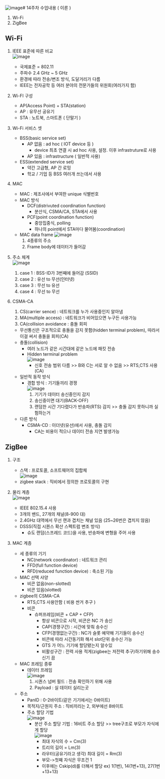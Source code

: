 ![image](https://github.com/user-attachments/assets/c76ef2a1-d89b-4852-ab06-bf1960a7ea75)# 14주차 수업내용 ( 이론 )
1. Wi-Fi
2. ZigBee

## Wi-Fi
1. IEEE 표준에 따른 비교<br/>
   ![image](https://github.com/user-attachments/assets/a976a7cf-3e02-4434-b56f-ebb974b9a099)
   - 국제표준 = 802.11
   - 주파수 2.4 GHz ~ 5 GHz
   - 환경에 따라 전송/변조 방식, 도달거리가 다름
   - IEEE는 전자공학 등 여러 분야의 전문가들의 위원회(여러가지 함)
     
2. Wi-FI 구성
   - AP(Access Point) + STA(station)
   - AP : 유무선 공유기
   - STA : 노트북, 스마트폰 ( 단말기 )
     
3. Wi-Fi 서비스 셋
   - BSS(basic service set)
     - AP 없음 : ad hoc ( IOT device 등 )
       + device 최초 연결 시 ad hoc 사용, 설정. 이후 infrastruture로 사용
     - AP 있음 : infrastructure ( 일반적 사용)
   - ESS(extended service set)
     - 약간 고급형, AP 간 로밍
     - 학교 / 기업 등 BSS 여러개 쓰는데서 사용
       
4. MAC
   - MAC : 제조사에서 부여한 unique 식별번호
   - MAC 방식
     - DCF(distrivuted coordination function)
       - 분산식, CSMA/CA, STA에서 사용
     - PCF(point coordination function)
       - 중앙집중식, polling
       - 하나의 point에서 STA마다 물어봄(coordination)
   - MAC data frame
     ![image](https://github.com/user-attachments/assets/b1af3260-fd9f-4271-9ec3-317aa5c1ae88)<br/>
     1. 4종류의 주소
     2. Frame body에 데이터가 들어감
        
5. 주소 체계<br/>
   ![image](https://github.com/user-attachments/assets/4d593860-ea76-4996-81fc-ae1bc8aa762b)<br/>
   1. case 1 : BSS-ID가 3번째에 들어감 (SSID)
   2. case 2 : 유선 to 무선(인터넷)
   3. case 3 : 무선 to 유선
   4. case 4 : 무선 to 무선
      
6. CSMA-CA
   1. CS(carrier sence) : 네트워크를 누가 사용중인지 알아냄
   2. MA(multiple access) : 네트워크가 비어있으면 누구든 사용가능
   3. CA(collision avoidance : 충돌 회피
   - 무선통신은 구조적으로 충돌을 감지 못함(hidden terminal problem), 따라서 이걸 써서 충돌을 회피(CA)
   - 충돌(collision)
     - 여러 노드가 같은 시간대에 같은 노드에 패킷 전송
     - Hidden terminal problem<br/>
       ![image](https://github.com/user-attachments/assets/89a30d8c-d4d3-4493-b1f5-215bc4d680bc)<br/>
       - 신호 전송 범위 다름 >> B와 C는 서로 알 수 없음 >> RTS,CTS 사용(CA)
   - 일반적 동작 방식
     - 경합 방식 : 기기들끼리 경쟁<br/>
       ![image](https://github.com/user-attachments/assets/a4b4fffb-b060-4aea-9792-c7f66a2be8a1)<br/>
       1. 기기가 데이터 송신중인지 감지
       2. 송신중이면 대기(BACK-OFF)
       3. 랜덤한 시간 기다렸다가 반송파(RTS) 감지 >> 충돌 감지 못하니까 실험하는거
   - 다른 방식
     - CSMA-CD : 이더넷(유선)에서 사용, 충돌 감지
       - CA는 비용이 적으나 데이터 전송 지연 발생가능


## ZigBee
1. 구조
   - 스택 : 프로토콜, 소프트웨어의 집합체<br/>
![image](https://github.com/user-attachments/assets/9edff8c6-9c67-49a9-9fa0-b4f6cac7e5ec)<br/>
   - zigbee stack : 직비에서 정의한 프로토콜의 구현
     
2. 물리 계층<br/>
   ![image](https://github.com/user-attachments/assets/546988f6-d154-47bb-a44a-75d025103d0a)<br/>
   - IEEE 802.15.4 사용
   - 3개의 밴드, 27개의 채널(8-900 대)
   - 2.4GHz 대역에서 무선 랜과 겹치는 채널 있음 (25~26번은 겹치지 않음)
   - DSSS(직접 시퀀스 확산 스펙트럼 변조 방식)
     - 슈도 랜덤(스프레드 코드)을 사용, 반송파에 변형을 주어 사용
       
3. MAC 계층
   - 세 종류의 기기
     - NC(network coordinator) : 네트워크 관리
     - FFD(full function device)
     - RFD(reduced function device) : 축소된 기능
   - MAC 선택 샤양
     - 비콘 없음(non-slotted)
     - 비콘 있음(slotted)
   + zigbee의 CSMA-CA
     - RTS,CTS 사용안함 ( 비용 싼거 추구 )
     - 비콘
       - 슈퍼프레임(비콘 + CAP + CFP)
         - 항상 비콘으로 시작, 비콘은 NC 가 송신
         - CAP(경쟁구간) : 시간에 맞춰 송수신
         - CFP(경쟁없는구간) : NC가 슬롯 예약해 기기들이 송수신
         - 비콘에 따라 시간동기화 해서 slot단위 송수신 가능
         - GTS 가 어느 기기에 할당됐는지 알수있
         - 비활성구간 : 전력 사용 적게(zigbee는 저전력 추구)하기위해 송수신기 끔
    - MAC 프레임 종류
      - 데이터 프레임<br/>
      ![image](https://github.com/user-attachments/assets/79c7b8fb-e0b2-448d-ba1d-3d8bf1edd03b)<br/>
        1. 시퀀스 넘버 필드 : 전송 확인하기 위해 사용
        2. Payload : 실 데이터 실리는곳
    - 주소
      - PanID : 0-2바이트(같은 기기에서는 0바이트)
      - 목적지/근원지 주소 : 직비끼리는 2, 외부에선 8바이트
      - 주소 할당 기법<br/>
          ![image](https://github.com/user-attachments/assets/9a8be959-78ab-4e49-9f46-7b7db0343b2a)<br/>
        - 분산 주소 할당 기법 : 16비트 주소 할당 >> tree구조로 부모가 자식에게 할당<br/>
          ![image](https://github.com/user-attachments/assets/794d42d5-bf0f-4b6f-9b91-93356e8f245b)<br/>
          - 최대 자식의 수 = Cm(3)
          - 트리의 길이 = Lm(3)
          - 라우터(공유기라고 생각) 최대 길이 = Rm(3)
          - 부모->첫째 자식은 무조건 1
          - 이후에는 Cskip(d)를 더해서 할당 ex) 1(1번), 14(1번+13), 27(1번+13+13)
